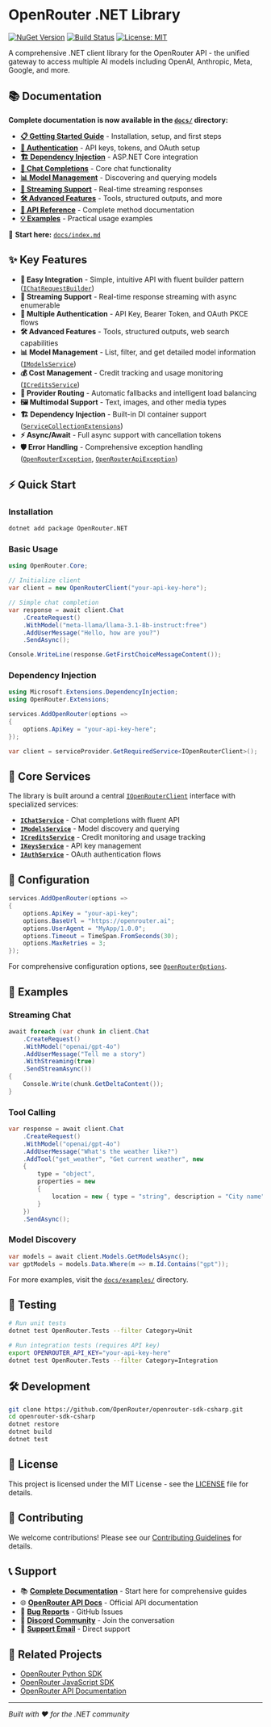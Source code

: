 # OpenRouter .NET Library

[![NuGet Version](https://img.shields.io/nuget/v/OpenRouter.NET)](https://www.nuget.org/packages/OpenRouter.NET)
[![Build Status](https://img.shields.io/github/workflow/status/OpenRouter/openrouter-sdk-csharp/CI)](https://github.com/OpenRouter/openrouter-sdk-csharp/actions)
[![License: MIT](https://img.shields.io/badge/License-MIT-yellow.svg)](https://opensource.org/licenses/MIT)

A comprehensive .NET client library for the OpenRouter API - the unified gateway to access multiple AI models including OpenAI, Anthropic, Meta, Google, and more.

## 📚 Documentation

**Complete documentation is now available in the [`docs/`](docs/) directory:**

- **[📋 Getting Started Guide](docs/getting-started.md)** - Installation, setup, and first steps
- **[🔐 Authentication](docs/authentication.md)** - API keys, tokens, and OAuth setup
- **[🏗️ Dependency Injection](docs/dependency-injection.md)** - ASP.NET Core integration
- **[💬 Chat Completions](docs/features/chat-completions.md)** - Core chat functionality
- **[📊 Model Management](docs/features/models.md)** - Discovering and querying models
- **[🔄 Streaming Support](docs/features/streaming.md)** - Real-time streaming responses
- **[🛠️ Advanced Features](docs/advanced/)** - Tools, structured outputs, and more
- **[📖 API Reference](docs/api-reference/)** - Complete method documentation
- **[💡 Examples](docs/examples/)** - Practical usage examples

🚀 **Start here:** [`docs/index.md`](docs/index.md)

## ✨ Key Features

- **🚀 Easy Integration** - Simple, intuitive API with fluent builder pattern ([`IChatRequestBuilder`](OpenRouter/Services/Chat/IChatRequestBuilder.cs:1))
- **🔄 Streaming Support** - Real-time response streaming with async enumerable
- **🔐 Multiple Authentication** - API Key, Bearer Token, and OAuth PKCE flows
- **🛠️ Advanced Features** - Tools, structured outputs, web search capabilities
- **📊 Model Management** - List, filter, and get detailed model information ([`IModelsService`](OpenRouter/Core/IOpenRouterClient.cs:12))
- **💰 Cost Management** - Credit tracking and usage monitoring ([`ICreditsService`](OpenRouter/Core/IOpenRouterClient.cs:13))
- **🔧 Provider Routing** - Automatic fallbacks and intelligent load balancing
- **🖼️ Multimodal Support** - Text, images, and other media types
- **🏗️ Dependency Injection** - Built-in DI container support ([`ServiceCollectionExtensions`](OpenRouter/Extensions/ServiceCollectionExtensions.cs:16))
- **⚡ Async/Await** - Full async support with cancellation tokens
- **🛡️ Error Handling** - Comprehensive exception handling ([`OpenRouterException`](OpenRouter/Exceptions/OpenRouterException.cs:3), [`OpenRouterApiException`](OpenRouter/Exceptions/OpenRouterApiException.cs:3))

## ⚡ Quick Start

### Installation

```bash
dotnet add package OpenRouter.NET
```

### Basic Usage

```csharp
using OpenRouter.Core;

// Initialize client
var client = new OpenRouterClient("your-api-key-here");

// Simple chat completion
var response = await client.Chat
    .CreateRequest()
    .WithModel("meta-llama/llama-3.1-8b-instruct:free")
    .AddUserMessage("Hello, how are you?")
    .SendAsync();

Console.WriteLine(response.GetFirstChoiceMessageContent());
```

### Dependency Injection

```csharp
using Microsoft.Extensions.DependencyInjection;
using OpenRouter.Extensions;

services.AddOpenRouter(options =>
{
    options.ApiKey = "your-api-key-here";
});

var client = serviceProvider.GetRequiredService<IOpenRouterClient>();
```

## 🎯 Core Services

The library is built around a central [`IOpenRouterClient`](OpenRouter/Core/IOpenRouterClient.cs:9) interface with specialized services:

- **[`IChatService`](OpenRouter/Core/IOpenRouterClient.cs:11)** - Chat completions with fluent API
- **[`IModelsService`](OpenRouter/Core/IOpenRouterClient.cs:12)** - Model discovery and querying
- **[`ICreditsService`](OpenRouter/Core/IOpenRouterClient.cs:13)** - Credit monitoring and usage tracking
- **[`IKeysService`](OpenRouter/Core/IOpenRouterClient.cs:14)** - API key management
- **[`IAuthService`](OpenRouter/Core/IOpenRouterClient.cs:15)** - OAuth authentication flows

## 🔧 Configuration

```csharp
services.AddOpenRouter(options =>
{
    options.ApiKey = "your-api-key";
    options.BaseUrl = "https://openrouter.ai";
    options.UserAgent = "MyApp/1.0.0";
    options.Timeout = TimeSpan.FromSeconds(30);
    options.MaxRetries = 3;
});
```

For comprehensive configuration options, see [`OpenRouterOptions`](OpenRouter/Core/IOpenRouterClient.cs:21).

## 🚀 Examples

### Streaming Chat
```csharp
await foreach (var chunk in client.Chat
    .CreateRequest()
    .WithModel("openai/gpt-4o")
    .AddUserMessage("Tell me a story")
    .WithStreaming(true)
    .SendStreamAsync())
{
    Console.Write(chunk.GetDeltaContent());
}
```

### Tool Calling
```csharp
var response = await client.Chat
    .CreateRequest()
    .WithModel("openai/gpt-4o")
    .AddUserMessage("What's the weather like?")
    .AddTool("get_weather", "Get current weather", new
    {
        type = "object",
        properties = new
        {
            location = new { type = "string", description = "City name" }
        }
    })
    .SendAsync();
```

### Model Discovery
```csharp
var models = await client.Models.GetModelsAsync();
var gptModels = models.Data.Where(m => m.Id.Contains("gpt"));
```

For more examples, visit the [`docs/examples/`](docs/examples/) directory.

## 🧪 Testing

```bash
# Run unit tests
dotnet test OpenRouter.Tests --filter Category=Unit

# Run integration tests (requires API key)
export OPENROUTER_API_KEY="your-api-key-here"
dotnet test OpenRouter.Tests --filter Category=Integration
```

## 🛠️ Development

```bash
git clone https://github.com/OpenRouter/openrouter-sdk-csharp.git
cd openrouter-sdk-csharp
dotnet restore
dotnet build
dotnet test
```

## 📄 License

This project is licensed under the MIT License - see the [LICENSE](LICENSE) file for details.

## 🤝 Contributing

We welcome contributions! Please see our [Contributing Guidelines](CONTRIBUTING.md) for details.

## 📞 Support

- 📚 **[Complete Documentation](docs/index.md)** - Start here for comprehensive guides
- 🌐 **[OpenRouter API Docs](https://openrouter.ai/docs)** - Official API documentation
- 🐛 **[Bug Reports](https://github.com/OpenRouter/openrouter-sdk-csharp/issues)** - GitHub Issues
- 💬 **[Discord Community](https://discord.gg/openrouter)** - Join the conversation
- 📧 **[Support Email](mailto:support@openrouter.ai)** - Direct support

## 🔗 Related Projects

- [OpenRouter Python SDK](https://github.com/OpenRouter/openrouter-python)
- [OpenRouter JavaScript SDK](https://github.com/OpenRouter/openrouter-js)
- [OpenRouter API Documentation](https://openrouter.ai/docs/api)

---

*Built with ❤️ for the .NET community*